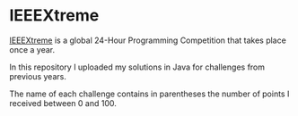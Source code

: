 # IEEEXtreme
[IEEEXtreme](https://ieeextreme.org/) is a global 24-Hour Programming Competition that takes place once a year.

In this repository I uploaded my solutions in Java for challenges from previous years.

The name of each challenge contains in parentheses the number of points I received between 0 and 100.
